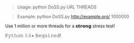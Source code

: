 > Usage: python DoSS.py URL THREADS

> Example: python DoSS.py http://example.org/ 1000000

Use 1 million or more threads for a 𝘀𝘁𝗿𝗼𝗻𝗴 stress test!

𝙿𝚢𝚝𝚑𝚘𝚗 𝟹.𝟼+ 𝚁𝚎𝚚𝚞𝚒𝚛𝚎𝚍!

